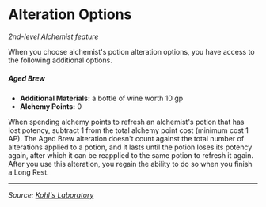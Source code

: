 # Alteration Options

_2nd-level Alchemist feature_

When you choose alchemist's potion alteration options, you have access to the following additional options.

##### Aged Brew

- **Additional Materials:** a bottle of wine worth 10 gp
- **Alchemy Points:** 0

When spending alchemy points to refresh an alchemist's potion that has lost potency, subtract 1 from the total alchemy point cost (minimum cost 1 AP). The Aged Brew alteration doesn't count against the total number of alterations applied to a potion, and it lasts until the potion loses its potency again, after which it can be reapplied to the same potion to refresh it again. After you use this alteration, you regain the ability to do so when you finish a Long Rest.

---

_Source: [Kohl's Laboratory](https://github.com/mpanighetti/dnd5e-kohls-laboratory)_
